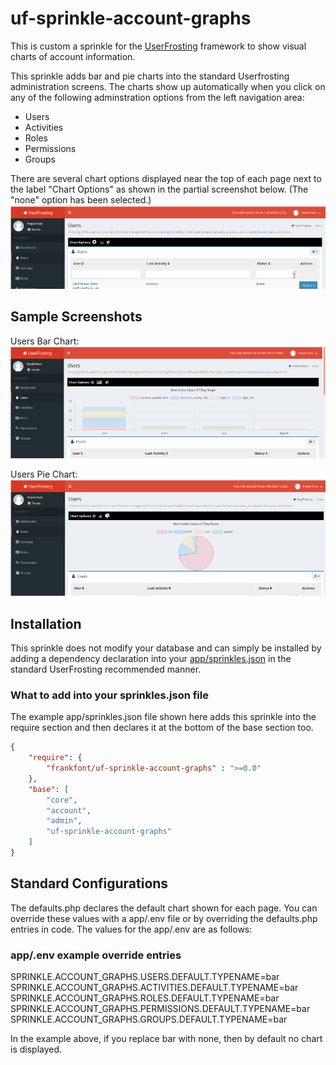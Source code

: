 # uf-sprinkle-account-graphs
This is custom a sprinkle for the [UserFrosting](https://www.userfrosting.com/ "UserFrosting Website") framework to show visual charts of account information.

This sprinkle adds bar and pie charts into the standard Userfrosting administration screens. The charts show up automatically when you click on any of the following adminstration options from the left navigation area:

* Users
* Activities
* Roles
* Permissions
* Groups

There are several chart options displayed near the top of each page next to the label "Chart Options" as shown in the partial screenshot below.  (The "none" option has been selected.)
![alt text](https://github.com/frankfont/uf-sprinkle-account-graphs/blob/master/docs/images/screenshots/s-users-none.png "Example Chart Options")

## Sample Screenshots 
Users Bar Chart:![alt text](https://github.com/frankfont/uf-sprinkle-account-graphs/blob/master/docs/images/screenshots/s-users-bar.png "Example Bar Chart")

Users Pie Chart:![alt text](https://github.com/frankfont/uf-sprinkle-account-graphs/blob/master/docs/images/screenshots/s-users-pie.png "Example Bar Chart")

## Installation 
This sprinkle does not modify your database and can simply be installed by adding a dependency declaration into your [app/sprinkles.json](https://learn.userfrosting.com/sprinkles/community "UserFrosting Sprinkle Documentation") in the standard UserFrosting recommended manner.

### What to add into your sprinkles.json file 
The example app/sprinkles.json file shown here adds this sprinkle into the require section and then declares it at the bottom of the base section too.

```json
{
    "require": {
        "frankfont/uf-sprinkle-account-graphs" : ">=0.0"
    },
    "base": [
        "core",
        "account",
        "admin",
        "uf-sprinkle-account-graphs"
    ]
}
```

## Standard Configurations 
The defaults.php declares the default chart shown for each page.  You can override these values with a app/.env file or by overriding the defaults.php entries in code.  The values for the app/.env are as follows:

### app/.env example override entries
SPRINKLE.ACCOUNT_GRAPHS.USERS.DEFAULT.TYPENAME=bar
SPRINKLE.ACCOUNT_GRAPHS.ACTIVITIES.DEFAULT.TYPENAME=bar
SPRINKLE.ACCOUNT_GRAPHS.ROLES.DEFAULT.TYPENAME=bar
SPRINKLE.ACCOUNT_GRAPHS.PERMISSIONS.DEFAULT.TYPENAME=bar
SPRINKLE.ACCOUNT_GRAPHS.GROUPS.DEFAULT.TYPENAME=bar

In the example above, if you replace bar with none, then by default no chart is displayed.






